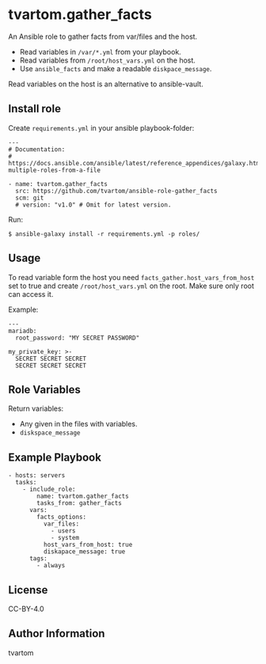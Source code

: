 tvartom.gather_facts
====================

An Ansible role to gather facts from var/files and the host.

* Read variables in `/var/*.yml` from your playbook.
* Read variables from `/root/host_vars.yml` on the host.
* Use `ansible_facts` and make a readable `diskpace_message`.

Read variables on the host is an alternative to ansible-vault.

Install role
------------

Create `requirements.yml` in your ansible playbook-folder:

    ---
    # Documentation:
    # https://docs.ansible.com/ansible/latest/reference_appendices/galaxy.html#installing-multiple-roles-from-a-file
    
    - name: tvartom.gather_facts
      src: https://github.com/tvartom/ansible-role-gather_facts
      scm: git
      # version: "v1.0" # Omit for latest version.

Run:

    $ ansible-galaxy install -r requirements.yml -p roles/


Usage
------------

To read variable form the host you need `facts_gather.host_vars_from_host` set to true and
create `/root/host_vars.yml` on the root.
Make sure only root can access it.

Example:

    ---
    mariadb:
      root_password: "MY SECRET PASSWORD"

    my_private_key: >-
      SECRET SECRET SECRET
      SECRET SECRET SECRET

Role Variables
--------------

Return variables:

* Any given in the files with variables.
* `diskspace_message`

Example Playbook
----------------

    - hosts: servers
      tasks:
        - include_role:
            name: tvartom.gather_facts
            tasks_from: gather_facts
          vars:
            facts_options:
              var_files:
                - users
                - system
              host_vars_from_host: true
              diskapace_message: true
          tags:
            - always

License
-------

CC-BY-4.0

Author Information
------------------

tvartom
